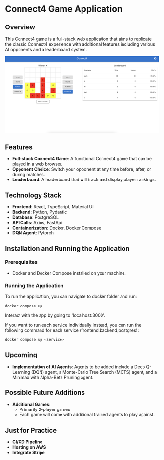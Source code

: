 # Connect4 Game Application

## Overview
This Connect4 game is a full-stack web application that aims to replicate the classic Connect4 experience with additional features including various AI opponents and a leaderboard system.

![Connect4 Game Screenshot](assets/pictures/connect4_v3.png)

## Features
- **Full-stack Connect4 Game**: A functional Connect4 game that can be played in a web browser.
- **Opponent Choice**: Switch your opponent at any time before, after, or during matches. 
- **Leaderboard**: A leaderboard that will track and display player rankings.

## Technology Stack
- **Frontend**: React, TypeScript, Material UI
- **Backend**: Python, Pydantic
- **Database**: PostgreSQL
- **API Calls**: Axios, FastApi
- **Containerization**: Docker, Docker Compose
- **DQN Agent**: Pytorch

## Installation and Running the Application

### Prerequisites
- Docker and Docker Compose installed on your machine.

### Running the Application
To run the application, you can navigate to docker folder and run:

```bash
docker compose up
```
Interact with the app by going to 'localhost:3000'.

If you want to run each service individually instead, you can run the following command for each service (frontend,backend,postgres):

```bash
docker compose up <service>
```

## Upcoming
- **Implementation of AI Agents**: Agents to be added include a Deep Q-Learning (DQN) agent, a Monte-Carlo Tree Search (MCTS) agent, and a Minimax with Alpha-Beta Pruning agent. 

## Possible Future Additions
- **Additional Games**: 
    - Primarily 2-player games
    - Each game will come with additional trained agents to play against.

## Just for Practice
- **CI/CD Pipeline**
- **Hosting on AWS**
- **Integrate Stripe**




